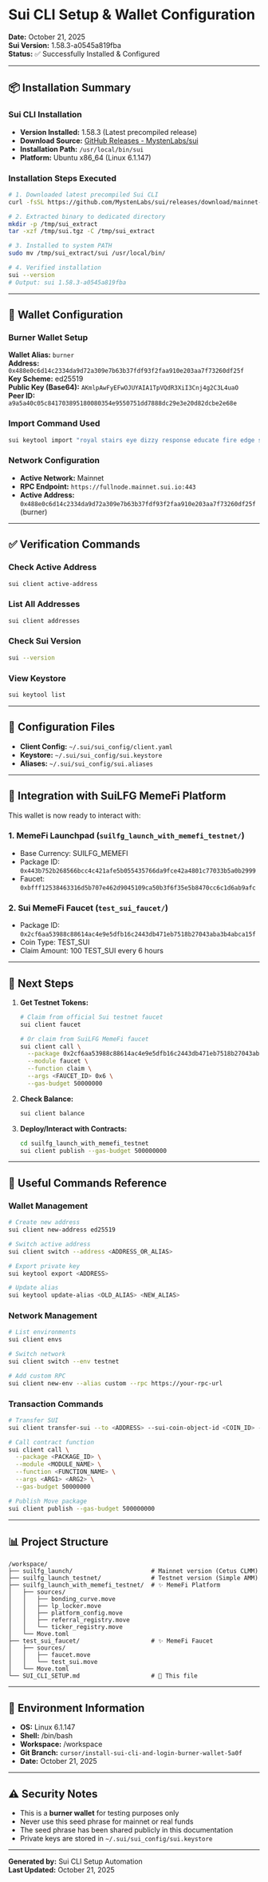 # Sui CLI Setup & Wallet Configuration

**Date:** October 21, 2025  
**Sui Version:** 1.58.3-a0545a819fba  
**Status:** ✅ Successfully Installed & Configured

---

## 📦 Installation Summary

### Sui CLI Installation
- **Version Installed:** 1.58.3 (Latest precompiled release)
- **Download Source:** [GitHub Releases - MystenLabs/sui](https://github.com/MystenLabs/sui/releases/download/mainnet-v1.58.3/sui-mainnet-v1.58.3-ubuntu-x86_64.tgz)
- **Installation Path:** `/usr/local/bin/sui`
- **Platform:** Ubuntu x86_64 (Linux 6.1.147)

### Installation Steps Executed

```bash
# 1. Downloaded latest precompiled Sui CLI
curl -fsSL https://github.com/MystenLabs/sui/releases/download/mainnet-v1.58.3/sui-mainnet-v1.58.3-ubuntu-x86_64.tgz -o /tmp/sui.tgz

# 2. Extracted binary to dedicated directory
mkdir -p /tmp/sui_extract
tar -xzf /tmp/sui.tgz -C /tmp/sui_extract

# 3. Installed to system PATH
sudo mv /tmp/sui_extract/sui /usr/local/bin/

# 4. Verified installation
sui --version
# Output: sui 1.58.3-a0545a819fba
```

---

## 🔐 Wallet Configuration

### Burner Wallet Setup

**Wallet Alias:** `burner`  
**Address:** `0x488e0c6d14c2334da9d72a309e7b63b37fdf93f2faa910e203aa7f73260df25f`  
**Key Scheme:** ed25519  
**Public Key (Base64):** `AKmlpAwFyEFwOJUYAIA1TpVQdR3XiI3Cnj4g2C3L4uaO`  
**Peer ID:** `a9a5a40c05c841703895180080354e9550751dd7888dc29e3e20d82dcbe2e68e`

### Import Command Used

```bash
sui keytool import "royal stairs eye dizzy response educate fire edge smooth cruise skill say" ed25519 --alias burner
```

### Network Configuration

- **Active Network:** Mainnet
- **RPC Endpoint:** `https://fullnode.mainnet.sui.io:443`
- **Active Address:** `0x488e0c6d14c2334da9d72a309e7b63b37fdf93f2faa910e203aa7f73260df25f` (burner)

---

## ✅ Verification Commands

### Check Active Address
```bash
sui client active-address
```

### List All Addresses
```bash
sui client addresses
```

### Check Sui Version
```bash
sui --version
```

### View Keystore
```bash
sui keytool list
```

---

## 📂 Configuration Files

- **Client Config:** `~/.sui/sui_config/client.yaml`
- **Keystore:** `~/.sui/sui_config/sui.keystore`
- **Aliases:** `~/.sui/sui_config/sui.aliases`

---

## 🚀 Integration with SuiLFG MemeFi Platform

This wallet is now ready to interact with:

### 1. **MemeFi Launchpad** (`suilfg_launch_with_memefi_testnet/`)
   - Base Currency: SUILFG_MEMEFI
   - Package ID: `0x443b752b268566bcc4c421afe5b055435766da9fce42a4801c77033b5a0b2999`
   - Faucet: `0xbfff12538463316d5b707e462d9045109ca50b3f6f35e5b8470cc6c1d6ab9afc`

### 2. **Sui MemeFi Faucet** (`test_sui_faucet/`)
   - Package ID: `0x2cf6aa53988c88614ac4e9e5dfb16c2443db471eb7518b27043aba3b4abca15f`
   - Coin Type: TEST_SUI
   - Claim Amount: 100 TEST_SUI every 6 hours

---

## 📝 Next Steps

1. **Get Testnet Tokens:**
   ```bash
   # Claim from official Sui testnet faucet
   sui client faucet
   
   # Or claim from SuiLFG MemeFi faucet
   sui client call \
     --package 0x2cf6aa53988c88614ac4e9e5dfb16c2443db471eb7518b27043aba3b4abca15f \
     --module faucet \
     --function claim \
     --args <FAUCET_ID> 0x6 \
     --gas-budget 50000000
   ```

2. **Check Balance:**
   ```bash
   sui client balance
   ```

3. **Deploy/Interact with Contracts:**
   ```bash
   cd suilfg_launch_with_memefi_testnet
   sui client publish --gas-budget 500000000
   ```

---

## 🔧 Useful Commands Reference

### Wallet Management
```bash
# Create new address
sui client new-address ed25519

# Switch active address
sui client switch --address <ADDRESS_OR_ALIAS>

# Export private key
sui keytool export <ADDRESS>

# Update alias
sui keytool update-alias <OLD_ALIAS> <NEW_ALIAS>
```

### Network Management
```bash
# List environments
sui client envs

# Switch network
sui client switch --env testnet

# Add custom RPC
sui client new-env --alias custom --rpc https://your-rpc-url
```

### Transaction Commands
```bash
# Transfer SUI
sui client transfer-sui --to <ADDRESS> --sui-coin-object-id <COIN_ID> --gas-budget 10000000

# Call contract function
sui client call \
  --package <PACKAGE_ID> \
  --module <MODULE_NAME> \
  --function <FUNCTION_NAME> \
  --args <ARG1> <ARG2> \
  --gas-budget 50000000

# Publish Move package
sui client publish --gas-budget 500000000
```

---

## 📊 Project Structure

```
/workspace/
├── suilfg_launch/                      # Mainnet version (Cetus CLMM)
├── suilfg_launch_testnet/              # Testnet version (Simple AMM)
├── suilfg_launch_with_memefi_testnet/  # ✨ MemeFi Platform
│   ├── sources/
│   │   ├── bonding_curve.move
│   │   ├── lp_locker.move
│   │   ├── platform_config.move
│   │   ├── referral_registry.move
│   │   └── ticker_registry.move
│   └── Move.toml
├── test_sui_faucet/                    # ✨ MemeFi Faucet
│   ├── sources/
│   │   ├── faucet.move
│   │   └── test_sui.move
│   └── Move.toml
└── SUI_CLI_SETUP.md                    # 📄 This file
```

---

## 🎯 Environment Information

- **OS:** Linux 6.1.147
- **Shell:** /bin/bash
- **Workspace:** /workspace
- **Git Branch:** `cursor/install-sui-cli-and-login-burner-wallet-5a0f`
- **Date:** October 21, 2025

---

## ⚠️ Security Notes

- This is a **burner wallet** for testing purposes only
- Never use this seed phrase for mainnet or real funds
- The seed phrase has been shared publicly in this documentation
- Private keys are stored in `~/.sui/sui_config/sui.keystore`

---

**Generated by:** Sui CLI Setup Automation  
**Last Updated:** October 21, 2025
